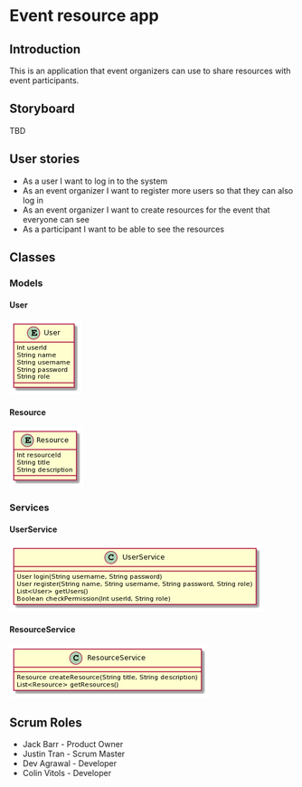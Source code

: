 # Event resource app

## Introduction
This is an application that event organizers can use to share resources with event participants.

## Storyboard
TBD

## User stories

* As a user I want to log in to the system
* As an event organizer I want to register more users so that they can also log in
* As an event organizer I want to create resources for the event that everyone can see
* As a participant I want to be able to see the resources

## Classes

### Models
#### User

<img src="./uml/User.png">

#### Resource

<img src="./uml/Resource.png">

### Services
#### UserService

<img src="./uml/UserService.png">

#### ResourceService

<img src="./uml/ResourceService.png">

## Scrum Roles

* Jack Barr - Product Owner
* Justin Tran - Scrum Master
* Dev Agrawal - Developer
* Colin Vitols - Developer